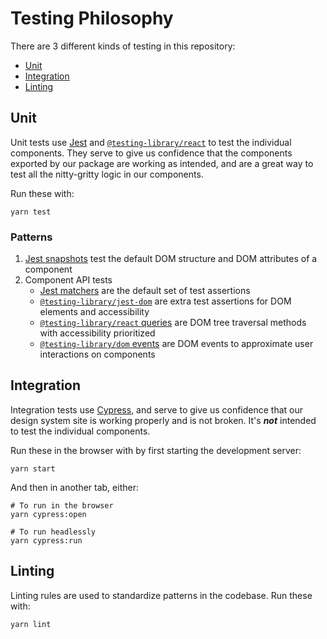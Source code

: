 # Testing Philosophy

There are 3 different kinds of testing in this repository: 

- [Unit](#unit)
- [Integration](#integration)
- [Linting](#linting)

## Unit

Unit tests use [Jest](https://jestjs.io/) and [`@testing-library/react`](https://testing-library.com/docs/react-testing-library/intro) to test the individual components. They serve to give us confidence that the components exported by our package are working as intended, and are a great way to test all the nitty-gritty logic in our components.

Run these with:

```
yarn test
```

### Patterns

1. [Jest snapshots](https://jestjs.io/docs/en/snapshot-testing) test the default DOM structure and DOM attributes of a component
2. Component API tests
    - [Jest matchers](https://jestjs.io/docs/en/expect) are the default set of test assertions
    - [`@testing-library/jest-dom`](https://github.com/testing-library/jest-dom#table-of-contents) are extra test assertions for DOM elements and accessibility
    - [`@testing-library/react` queries](https://testing-library.com/docs/guide-which-query) are DOM tree traversal methods with accessibility prioritized
    - [`@testing-library/dom` events](https://github.com/testing-library/dom-testing-library/blob/master/src/events.js) are DOM events to approximate user interactions on components

## Integration

Integration tests use [Cypress](https://www.cypress.io/), and serve to give us confidence that our design system site is working properly and is not broken. It's **_not_** intended to test the individual components.

Run these in the browser with by first starting the development server:

```
yarn start
```

And then in another tab, either:

```
# To run in the browser
yarn cypress:open

# To run headlessly
yarn cypress:run
```

## Linting

Linting rules are used to standardize patterns in the codebase. Run these with:

```
yarn lint
```
